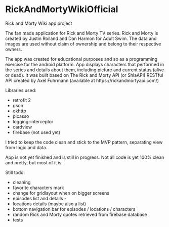 # RickAndMortyWikiOfficial
Rick and Morty Wiki app project


<p>The fan made application for Rick and Morty TV series. Rick and Morty is created by Justin Roiland and Dan Harmon for Adult Swim. The data and images are used without claim of ownership and belong to their respective owners.
</p>
The app was created for educational purposes and so as a programming exercise for the android platform.
App displays characters that performed in the series and details about them, including picture and current status (alive or dead).
It was built based on The Rick and Morty API (or ShlaAPI) RESTful API created by Axel Fuhrmann (available at https://rickandmortyapi.com/)
<p></p>

Libraries used:
- retrofit 2
- gson
- okhttp
- picasso
- logging-interceptor
- cardview
- firebase (not used yet)

I tried to keep the code clean and stick to the MVP pattern, separating view from logic and data. 

App is not yet finished and is still in progress. Not all code is yet 100% clean and pretty, but most of it is. 
<p></p>

Still todo:
- cleaning
- favorite characters mark
- change for gridlayout when on bigger screens
- episodes list and details - 
- locations details (maybe also a list)
- bottom navigation bar for episodes / locations / characters
- random Rick and Morty quotes retrieved from firebase database
- tests
